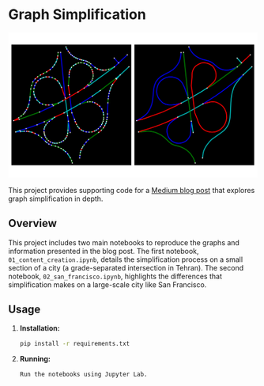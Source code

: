 # Graph Simplification

![image](outputs/before_after.png)

This project provides supporting code for a [Medium blog post](https://medium.com/p/815e473b0d9f) that explores graph simplification in depth.

## Overview

This project includes two main notebooks to reproduce the graphs and information presented in the blog post. The first notebook, `01_content_creation.ipynb`, details the simplification process on a small section of a city (a grade-separated intersection in Tehran). The second notebook, `02_san_francisco.ipynb`, highlights the differences that simplification makes on a large-scale city like San Francisco.

## Usage

1.  **Installation:**

    ```bash
    pip install -r requirements.txt
    ```

2.  **Running:**

    ```bash
    Run the notebooks using Jupyter Lab.
    ```
